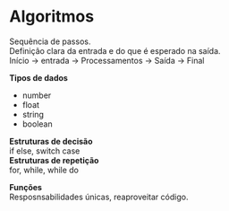 # Algoritmos

Sequência de passos.\
Definição clara da entrada e do que é esperado na saída.\
Início -> entrada -> Processamentos -> Saída -> Final

**Tipos de dados**
- number
- float
- string
- boolean

**Estruturas de decisão**\
if else, switch case\
**Estruturas de repetição**\
for, while, while do

**Funções**\
Resposnsabilidades únicas, reaproveitar código.
